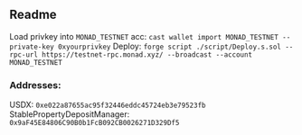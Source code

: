 ## Readme

Load privkey into `MONAD_TESTNET` acc: `cast wallet import MONAD_TESTNET --private-key 0xyourprivkey`
Deploy: `forge script ./script/Deploy.s.sol --rpc-url https://testnet-rpc.monad.xyz/ --broadcast --account MONAD_TESTNET`

### Addresses:

USDX: `0xe022a87655ac95f32446eddc45724eb3e79523fb`
StablePropertyDepositManager: `0x9aF45E84806C90B0b1FcB092CB0026271D329Df5`